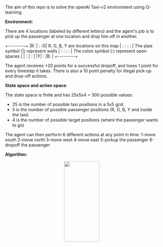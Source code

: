 The aim of this repo is to solve the openAI Taxi-v2 environment using Q-learning.

**Environment:**

There are 4 locations (labeled by different letters) and the agent's job is to pick up the passenger at one location and drop him off in another.

+---------+
|R: | : :G|   R, G, B, Y are locations on this map
| : : : : |   The pipe symbol (|) represent walls
| : : : : |   The colon symbol (:) represent open spaces
| | : | : |
|Y| : |B: |
+---------+ 

The agent receives +20 points for a successful dropoff, and loses 1 point for every timestep it takes.
There is also a 10 point penalty for illegal pick-up and drop-off actions.

**State space and action space**:

The state space is finite and has 25x5x4 = 300 possible values:
- 25 is the number of possible taxi positions in a 5x5 grid
- 5 is the number of possible passenger positions (R, G, B, Y and inside the taxi)
- 4 is the number of possible target positions (where the passenger wants to go)

The agent can then perform 6 different actions at any point in time:
1-move south
2-move north
3-move west
4-move east
5-pickup the passenger
6-dropoff the passenger

**Algorithm:**

<p align="center">
  <img width="116" height="264" src="https://cdn-images-1.medium.com/max/1600/1*FJJ9bOOt1cUXkEH6Y0r63g.gif">
</p>
